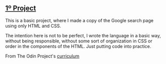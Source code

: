 [1º Project](https://diluxa.github.io/google-homepage/)
----------

This is a basic project, where I made a copy of the Google search page using only HTML and CSS.

The intention here is not to be perfect, I wrote the language in a basic way, without being responsible, without some sort of organization in CSS or order in the components of the HTML. Just putting code into practice.

From The Odin Project's [curriculum](http://www.theodinproject.com/courses/web-development-101/lessons/html-css)
